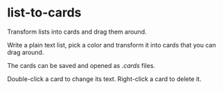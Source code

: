# list-to-cards
Transform lists into cards and drag them around.

Write a plain text list, pick a color and transform it into cards that you can drag around.

The cards can be saved and opened as *.cards* files.

Double-click a card to change its text. Right-click a card to delete it.

